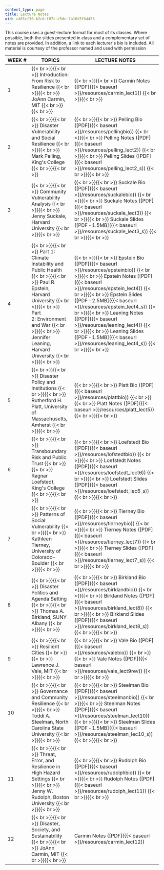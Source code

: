 ```yaml
---
content_type: page
title: Lecture Notes
uid: c465cf36-b2cd-f07c-c5dc-7a10d5f64453
---
```


This course uses a guest-lecture format for most of its classes. Where possible, both the slides presented in class and a complementary set of notes are provided. In addition, a link to each lecturer's bio is included. All material is courtesy of the professor named and used with permission

| WEEK # | TOPICS | LECTURE NOTES |
| --- | --- | --- |
| 1 |  {{< br >}}{{< br >}} Introduction: From Risk to Resilience {{< br >}}{{< br >}} JoAnn Carmin, MIT {{< br >}}{{< br >}}  |  {{< br >}}{{< br >}} Carmin Notes ([PDF]({{< baseurl >}}/resources/carmin_lect1)) {{< br >}}{{< br >}}  |
| 2 |  {{< br >}}{{< br >}} Disaster Vulnerability and Social Resilience {{< br >}}{{< br >}} Mark Pelling, King's College {{< br >}}{{< br >}}  |  {{< br >}}{{< br >}} Pelling Bio ([PDF]({{< baseurl >}}/resources/pellingbio)) {{< br >}}{{< br >}} Pelling Notes ([PDF]({{< baseurl >}}/resources/pelling_lect2)) {{< br >}}{{< br >}} Pelling Slides ([PDF]({{< baseurl >}}/resources/pelling_lect2_s)) {{< br >}}{{< br >}}  |
| 3 |  {{< br >}}{{< br >}} Community Vulnerability Analysis {{< br >}}{{< br >}} Jenny Suckale, Harvard University {{< br >}}{{< br >}}  |  {{< br >}}{{< br >}} Suckale Bio ([PDF]({{< baseurl >}}/resources/suckalebio)) {{< br >}}{{< br >}} Suckale Notes ([PDF]({{< baseurl >}}/resources/suckale_lect3)) {{< br >}}{{< br >}} Suckale Slides ([PDF ‑ 1.5MB]({{< baseurl >}}/resources/suckale_lect3_s)) {{< br >}}{{< br >}}  |
| 4 |  {{< br >}}{{< br >}} Part 1: Climate Instability and Public Health {{< br >}}{{< br >}} Paul R. Epstein, Harvard University {{< br >}}{{< br >}} Part 2: Environment and War {{< br >}}{{< br >}} Jennifer Leaning, Harvard University {{< br >}}{{< br >}}  |  {{< br >}}{{< br >}} Epstein Bio ([PDF]({{< baseurl >}}/resources/epsteinbio)) {{< br >}}{{< br >}} Epstein Notes ([PDF]({{< baseurl >}}/resources/epstein_lect4)) {{< br >}}{{< br >}} Epstein Slides ([PDF ‑ 2.5MB]({{< baseurl >}}/resources/epstein_lect4_s)) {{< br >}}{{< br >}} Leaning Notes ([PDF]({{< baseurl >}}/resources/leaning_lect4)) {{< br >}}{{< br >}} Leaning Slides ([PDF ‑ 1.5MB]({{< baseurl >}}/resources/leaning_lect4_s)) {{< br >}}{{< br >}}  |
| 5 |  {{< br >}}{{< br >}} Disaster Policy and Institutions {{< br >}}{{< br >}} Rutherford H. Platt, University of Massachusetts, Amherst {{< br >}}{{< br >}}  |  {{< br >}}{{< br >}} Platt Bio ([PDF]({{< baseurl >}}/resources/plattbio)) {{< br >}}{{< br >}} Platt Notes ([PDF]({{< baseurl >}}/resources/platt_lect5)) {{< br >}}{{< br >}}  |
| 6 |  {{< br >}}{{< br >}} Transboundary Risk and Public Trust {{< br >}}{{< br >}} Ragnar Loefstedt, King's College {{< br >}}{{< br >}}  |  {{< br >}}{{< br >}} Loefstedt Bio ([PDF]({{< baseurl >}}/resources/lofstedtbio)) {{< br >}}{{< br >}} Loefstedt Notes ([PDF]({{< baseurl >}}/resources/loefstedt_lect6)) {{< br >}}{{< br >}} Loefstedt Slides ([PDF]({{< baseurl >}}/resources/loefstedt_lec6_s)) {{< br >}}{{< br >}}  |
| 7 |  {{< br >}}{{< br >}} Patterns of Social Vulnerability {{< br >}}{{< br >}} Kathleen Tierney, University of Colorado-Boulder {{< br >}}{{< br >}}  |  {{< br >}}{{< br >}} Tierney Bio ([PDF]({{< baseurl >}}/resources/tierneybio)) {{< br >}}{{< br >}} Tierney Notes ([PDF]({{< baseurl >}}/resources/tierney_lect7)) {{< br >}}{{< br >}} Tierney Slides ([PDF]({{< baseurl >}}/resources/tierney_lect7_s)) {{< br >}}{{< br >}}  |
| 8 |  {{< br >}}{{< br >}} Disaster Politics and Agenda Setting {{< br >}}{{< br >}} Thomas A. Birkland, SUNY Albany {{< br >}}{{< br >}}  |  {{< br >}}{{< br >}} Birkland Bio ([PDF]({{< baseurl >}}/resources/birklandbio)) {{< br >}}{{< br >}} Birkland Notes ([PDF]({{< baseurl >}}/resources/birkland_lect8)) {{< br >}}{{< br >}} Birkland Slides ([PDF]({{< baseurl >}}/resources/birkland_lect8_s)) {{< br >}}{{< br >}}  |
| 9 |  {{< br >}}{{< br >}} Resilient Cities {{< br >}}{{< br >}} Lawrence J. Vale, MIT {{< br >}}{{< br >}}  |  {{< br >}}{{< br >}} Vale Bio ([PDF]({{< baseurl >}}/resources/valebio)) {{< br >}}{{< br >}} Vale Notes ([PDF]({{< baseurl >}}/resources/vale_lect9rev)) {{< br >}}{{< br >}}  |
| 10 |  {{< br >}}{{< br >}} Governance and Community Resilience {{< br >}}{{< br >}} Toddi A. Steelman, North Carolina State University {{< br >}}{{< br >}}  |  {{< br >}}{{< br >}} Steelman Bio ([PDF]({{< baseurl >}}/resources/steelmanbio)) {{< br >}}{{< br >}} Steelman Notes ([PDF]({{< baseurl >}}/resources/steelman_lect10)) {{< br >}}{{< br >}} Steelman Slides ([PDF ‑ 1.5MB]({{< baseurl >}}/resources/steelman_lec10_s)) {{< br >}}{{< br >}}  |
| 11 |  {{< br >}}{{< br >}} Threat, Error, and Resilience in High Hazard Settings {{< br >}}{{< br >}} Jenny W. Rudolph, Boston University {{< br >}}{{< br >}}  |  {{< br >}}{{< br >}} Rudolph Bio ([PDF]({{< baseurl >}}/resources/rudolphbio)) {{< br >}}{{< br >}} Rudolph Notes ([PDF]({{< baseurl >}}/resources/rudolph_lect11)) {{< br >}}{{< br >}}  |
| 12 |  {{< br >}}{{< br >}} Disaster, Society, and Sustainability {{< br >}}{{< br >}} JoAnn Carmin, MIT {{< br >}}{{< br >}}  | Carmin Notes ([PDF]({{< baseurl >}}/resources/carmin_lect12))